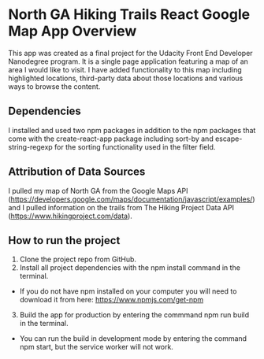 # North GA Hiking Trails React Google Map App Overview
This app was created as a final project for the Udacity Front End Developer Nanodegree program. 
It is a single page application featuring a map of an area I would like to visit. 
I have added functionality to this map including highlighted locations, 
third-party data about those locations and various ways to browse the content.

## Dependencies
I installed and used two npm packages in addition to the npm packages that come with the
create-react-app package including sort-by and escape-string-regexp for the sorting functionality 
used in the filter field.

## Attribution of Data Sources
I pulled my map of North GA from the Google Maps API (https://developers.google.com/maps/documentation/javascript/examples/) 
and I pulled information on the trails from The Hiking Project Data API (https://www.hikingproject.com/data).

## How to run the project
1. Clone the project repo from GitHub.
2. Install all project dependencies with the npm install command in the terminal.
* If you do not have npm installed on your computer you will need to download it from here: https://www.npmjs.com/get-npm
3. Build the app for production by entering the commmand npm run build in the terminal.
* You can run the build in development mode by entering the command npm start, but the service worker will not work.